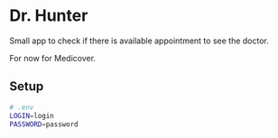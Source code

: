 # Dr. Hunter

Small app to check if there is available appointment to see the doctor.

For now for Medicover.

## Setup

```bash
# .env
LOGIN=login
PASSWORD=password
```
